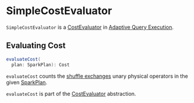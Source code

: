 # SimpleCostEvaluator

`SimpleCostEvaluator` is a [CostEvaluator](CostEvaluator.md) in [Adaptive Query Execution](index.md).

## <span id="evaluateCost"> Evaluating Cost

```scala
evaluateCost(
  plan: SparkPlan): Cost
```

`evaluateCost` counts the [shuffle exchanges](../physical-operators/ShuffleExchangeLike.md) unary physical operators in the given [SparkPlan](../physical-operators/SparkPlan.md).

`evaluateCost` is part of the [CostEvaluator](CostEvaluator.md#evaluateCost) abstraction.
